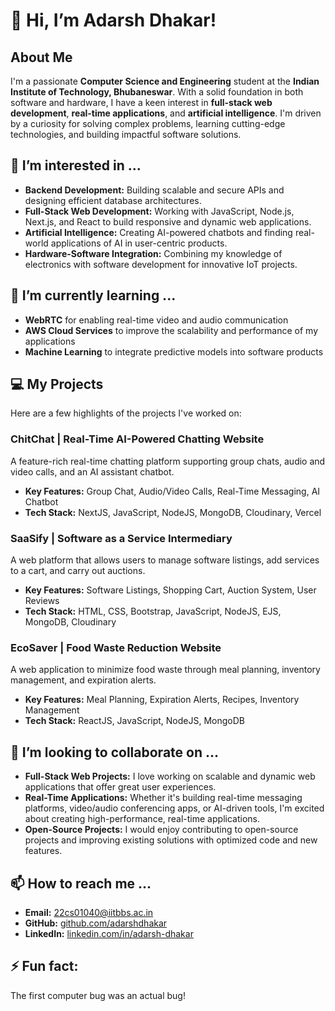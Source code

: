 # 👋 Hi, I’m Adarsh Dhakar!

## About Me
I'm a passionate **Computer Science and Engineering** student at the **Indian Institute of Technology, Bhubaneswar**. With a solid foundation in both software and hardware, I have a keen interest in **full-stack web development**, **real-time applications**, and **artificial intelligence**. I'm driven by a curiosity for solving complex problems, learning cutting-edge technologies, and building impactful software solutions.

## 👀 I’m interested in ...
- **Backend Development:** Building scalable and secure APIs and designing efficient database architectures.
- **Full-Stack Web Development:** Working with JavaScript, Node.js, Next.js, and React to build responsive and dynamic web applications.
- **Artificial Intelligence:** Creating AI-powered chatbots and finding real-world applications of AI in user-centric products.
- **Hardware-Software Integration:** Combining my knowledge of electronics with software development for innovative IoT projects.

## 🌱 I’m currently learning ...
- **WebRTC** for enabling real-time video and audio communication
- **AWS Cloud Services** to improve the scalability and performance of my applications
- **Machine Learning** to integrate predictive models into software products

## 💻 My Projects
Here are a few highlights of the projects I've worked on:

### **ChitChat | Real-Time AI-Powered Chatting Website**
A feature-rich real-time chatting platform supporting group chats, audio and video calls, and an AI assistant chatbot.
- **Key Features:** Group Chat, Audio/Video Calls, Real-Time Messaging, AI Chatbot
- **Tech Stack:** NextJS, JavaScript, NodeJS, MongoDB, Cloudinary, Vercel
  
### **SaaSify | Software as a Service Intermediary**
A web platform that allows users to manage software listings, add services to a cart, and carry out auctions. 
- **Key Features:** Software Listings, Shopping Cart, Auction System, User Reviews
- **Tech Stack:** HTML, CSS, Bootstrap, JavaScript, NodeJS, EJS, MongoDB, Cloudinary

### **EcoSaver | Food Waste Reduction Website**
A web application to minimize food waste through meal planning, inventory management, and expiration alerts.
- **Key Features:** Meal Planning, Expiration Alerts, Recipes, Inventory Management
- **Tech Stack:** ReactJS, JavaScript, NodeJS, MongoDB

## 💞️ I’m looking to collaborate on ...
- **Full-Stack Web Projects:** I love working on scalable and dynamic web applications that offer great user experiences.
- **Real-Time Applications:** Whether it's building real-time messaging platforms, video/audio conferencing apps, or AI-driven tools, I'm excited about creating high-performance, real-time applications.
- **Open-Source Projects:** I would enjoy contributing to open-source projects and improving existing solutions with optimized code and new features.

## 📫 How to reach me ...
- **Email:** 22cs01040@iitbbs.ac.in
- **GitHub:** [github.com/adarshdhakar](https://github.com/adarshdhakar)
- **LinkedIn:** [linkedin.com/in/adarsh-dhakar](https://linkedin.com/in/adarsh-dhakar)

## ⚡ Fun fact:
The first computer bug was an actual bug!


